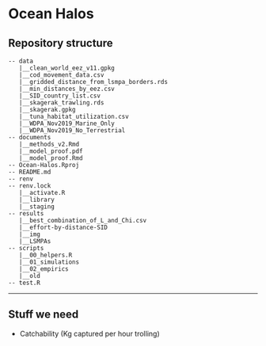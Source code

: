 # Ocean Halos


## Repository structure 

```
-- data
   |__clean_world_eez_v11.gpkg
   |__cod_movement_data.csv
   |__gridded_distance_from_lsmpa_borders.rds
   |__min_distances_by_eez.csv
   |__SID_country_list.csv
   |__skagerak_trawling.rds
   |__skagerak.gpkg
   |__tuna_habitat_utilization.csv
   |__WDPA_Nov2019_Marine_Only
   |__WDPA_Nov2019_No_Terrestrial
-- documents
   |__methods_v2.Rmd
   |__model_proof.pdf
   |__model_proof.Rmd
-- Ocean-Halos.Rproj
-- README.md
-- renv
-- renv.lock
   |__activate.R
   |__library
   |__staging
-- results
   |__best_combination_of_L_and_Chi.csv
   |__effort-by-distance-SID
   |__img
   |__LSMPAs
-- scripts
   |__00_helpers.R
   |__01_simulations
   |__02_empirics
   |__old
-- test.R
```

--------- 

## Stuff we need

- Catchability (Kg captured per hour trolling)
